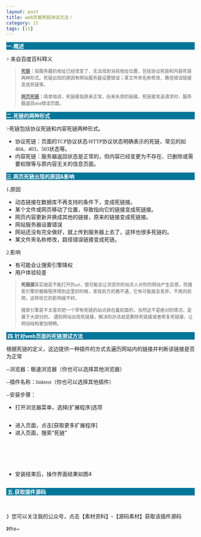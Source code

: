 ```yaml
---
layout: post
title: web页面死链测试方法！
category: it
tags: [it]
---
```

 
<p style="background: #007699;"><span style="color: #ffffff;"><strong>一.概述</strong></span></p>
<p><span style="font-family: 宋体;">&gt; 来自百度百科释义</span></p>
<blockquote>
<p><span style="font-size: 12px;"><span style="font-family: 仿宋;"><strong><span style="text-decoration: underline;">死链</span>：</strong></span><span style="font-family: 仿宋;">指服务器的地址已经改变了．无法找到当前地址位置，包括协议死链和内容死链两种形式。死链出现的原因有网站服务器设置错误；某文件夹名称修改，路径错误链接变成死链等。</span></span></p>
<p><span style="font-size: 12px;"><span style="font-family: 仿宋;"><strong><span style="text-decoration: underline;">网页死链</span>：</strong></span><span style="font-family: 仿宋;">简单地讲，死链接指原来正常，后来失效的链接。死链接发送请求时，服务器返回404错误页面。</span></span></p>
</blockquote>
<p style="background: #007699;"><span style="color: #ffffff;"><strong>二.死链的两种形式</strong></span></p>
<p><span style="font-family: 宋体;">&gt;死链包括协议死链和内容死链两种形式。</span></p>
<ul>
<li><span style="font-family: 仿宋;">协议死链：页面的TCP协议状态/HTTP协议状态明确表示的死链，常见的如404、403、503状态等。</span></li>
<li><span style="font-family: 仿宋;">内容死链：服务器返回状态是正常的，但内容已经变更为不存在、已删除或需要权限等与原内容无关的信息页面。</span></li>
</ul>
<p style="background: #007699;"><span style="color: #ffffff;"><strong>三.网页死链出现的原因&amp;影响</strong></span></p>
<p><span style="font-family: 宋体;">1.原因</span></p>
<ul>
<li><span style="font-family: 仿宋;">动态链接在数据库不再支持的条件下，变成死链接。</span></li>
<li><span style="font-family: 仿宋;">某个文件或网页移动了位置，导致指向它的链接变成死链接。</span></li>
<li><span style="font-family: 仿宋;">网页内容更新并换成其他的链接，原来的链接变成死链接。</span></li>
<li><span style="font-family: 仿宋;">网站服务器设置错误</span></li>
<li><span style="font-family: 仿宋;">网站还没有完全做好，就上传到服务器上去了，这样也很多死链的。</span></li>
<li><span style="font-family: 仿宋;">某文件夹名称修改，路径错误链接变成死链。</span></li>
</ul>
<p><span style="font-family: 宋体;">2.影响</span></p>
<ul>
<li><span style="font-family: 宋体;">有可能会让搜索引擎降权</span></li>
<li><span style="font-family: 宋体;">用户体验较差</span></li>
</ul>
<blockquote>
<p><span style="font-family: 仿宋; font-size: 12px;"><strong>死链接</strong>其实就是不能打开的url，很可能会让浏览你的站点人对你的网站产生反感，而搜索引擎的蜘蛛程序爬到这里的时候，发现前方的路不通，它有可能就会丢弃，不再向前爬，这样给它的影响就不好。</span></p>
<p><span style="font-family: 仿宋; font-size: 12px;">搜索引擎是不太喜欢把一个带有死链的站点排在最前面的，当然这不是绝对的情况，是属于大部分的。 遇到网站出现死链接，解决的办法就是删除死链接或者修复死链接，让网站结构更加顺畅。</span></p>
</blockquote>
<p style="background: #007699;"><span style="color: #ffffff;"><strong>&nbsp;四.针对web页面的死链测试方法</strong></span></p>
<p><span style="font-family: 宋体;">根据死链的定义，这边提供一种插件的方式去遍历网站内的链接并判断该链接是否为正常</span></p>
<p><span style="font-family: 宋体;">--浏览器：极速浏览器（你也可以选择其他浏览器）</span></p>
<p><span style="font-family: 宋体;">--插件名称：linktest（你也可以选择其他插件）</span></p>
<p><span style="font-family: 宋体;">--安装步骤：</span></p>
<ul>
<li><span style="font-family: 宋体;">打开浏览器菜单，选择[扩展程序]选项</span></li>
</ul>
<p><img src="https://img2018.cnblogs.com/blog/1429501/201908/1429501-20190803153525496-1333981515.png" alt="" /></p>
<ul>
<li>进入页面，点击[获取更多扩展程序]</li>
<li>进入页面，搜索&ldquo;死链&rdquo;</li>
</ul>
<p><img src="https://img2018.cnblogs.com/blog/1429501/201908/1429501-20190803153835630-941870274.png" alt="" /></p>
<p>&nbsp;</p>
<p>&nbsp;<img src="https://img2018.cnblogs.com/blog/1429501/201908/1429501-20190803153855339-1015211138.png" alt="" /></p>
<ul>
<li>安装结束后，操作界面结果如图4</li>
</ul>
<p><img src="https://img2018.cnblogs.com/blog/1429501/201908/1429501-20190803154010195-1194302855.png" alt="" /></p>
<p style="background: #007699;"><span style="color: #ffffff;"><strong>&nbsp;五.获取插件源码</strong></span></p>
<p>&nbsp;</p>
<p>》您可以关注我的公众号，点击【素材资料】-【源码素材】获取该插件源码</p>
<p>》thx~</p>




